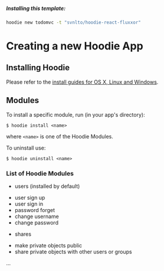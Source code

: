 ##### Installing this template:

```bash
hoodie new todomvc -t "svnlto/hoodie-react-fluxxor"
```


# Creating a new Hoodie App

## Installing Hoodie

Please refer to the [install guides for OS X, Linux and Windows](http://docs.hood.ie/en/start/index.html).

## Modules

To install a specific module, run (in your app's directory):

    $ hoodie install <name>

where `<name>` is one of the Hoodie Modules.

To uninstall use:

    $ hoodie uninstall <name>

### List of Hoodie Modules

 * users (installed by default)
  - user sign up
  - user sign in
  - password forget
  - change username
  - change password

 * shares
  - make private objects public
  - share private objects with other users or groups

  ...

